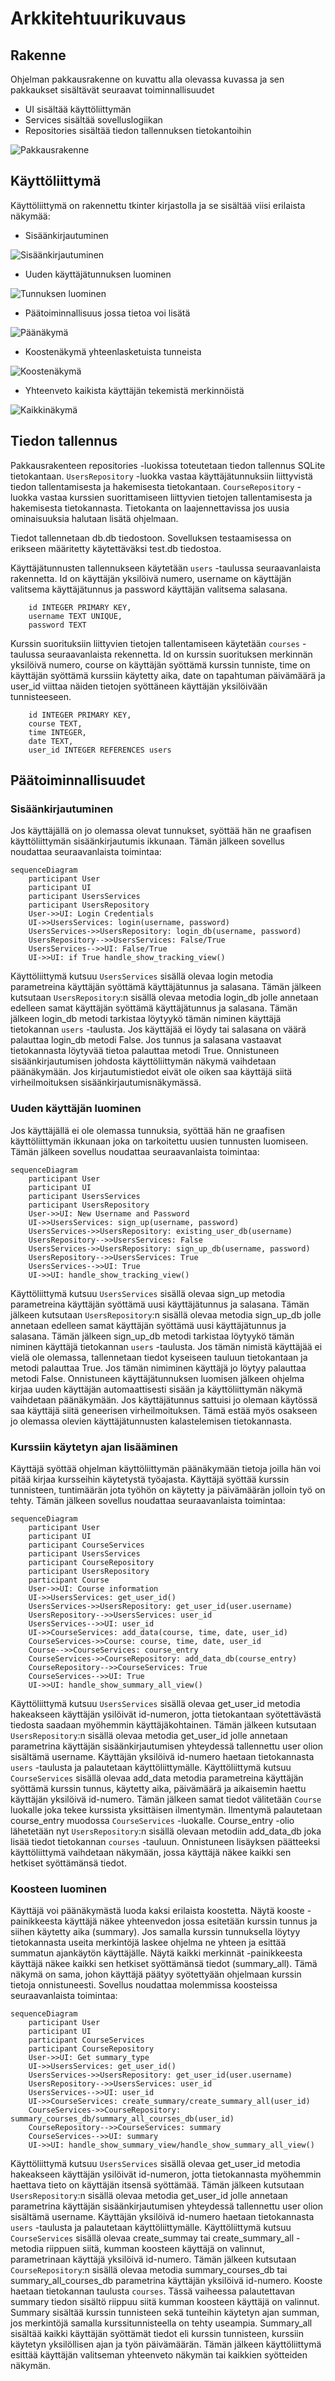 # Arkkitehtuurikuvaus

## Rakenne

Ohjelman pakkausrakenne on kuvattu alla olevassa kuvassa ja sen pakkaukset sisältävät seuraavat toiminnallisuudet
- UI sisältää käyttöliittymän
- Services sisältää sovelluslogiikan
- Repositories sisältää tiedon tallennuksen tietokantoihin

![Pakkausrakenne](https://github.com/hhuuskon/ohte-harjoitustyo/blob/master/SeuraaOpintojasi/dokumentaatio/kuvat/pakkauskaavio.png)

## Käyttöliittymä

Käyttöliittymä on rakennettu tkinter kirjastolla ja se sisältää viisi erilaista näkymää:

- Sisäänkirjautuminen

![Sisäänkirjautuminen](https://github.com/hhuuskon/ohte-harjoitustyo/blob/master/SeuraaOpintojasi/dokumentaatio/kuvat/kirjaudusisaan.png)

- Uuden käyttäjätunnuksen luominen

![Tunnuksen luominen](https://github.com/hhuuskon/ohte-harjoitustyo/blob/master/SeuraaOpintojasi/dokumentaatio/kuvat/luouusitunnus.png)

- Päätoiminnallisuus jossa tietoa voi lisätä

![Päänäkymä](https://github.com/hhuuskon/ohte-harjoitustyo/blob/master/SeuraaOpintojasi/dokumentaatio/kuvat/nayta_kooste.png)

- Koostenäkymä yhteenlasketuista tunneista

![Koostenäkymä](https://github.com/hhuuskon/ohte-harjoitustyo/blob/master/SeuraaOpintojasi/dokumentaatio/kuvat/kooste.png)

- Yhteenveto kaikista käyttäjän tekemistä merkinnöistä

![Kaikkinäkymä](https://github.com/hhuuskon/ohte-harjoitustyo/blob/master/SeuraaOpintojasi/dokumentaatio/kuvat/kaikki_merkinnat.png)

## Tiedon tallennus

Pakkausrakenteen repositories -luokissa toteutetaan tiedon tallennus SQLite tietokantaan. ```UsersRepository``` -luokka vastaa käyttäjätunnuksiin liittyvistä tiedon tallentamisesta ja hakemisesta tietokantaan. ```CourseRepository``` -luokka vastaa kurssien suorittamiseen liittyvien tietojen tallentamisesta ja hakemisesta tietokannasta. Tietokanta on laajennettavissa jos uusia ominaisuuksia halutaan lisätä ohjelmaan.

Tiedot tallennetaan db.db tiedostoon. Sovelluksen testaamisessa on erikseen määritetty käytettäväksi test.db tiedostoa.

Käyttäjätunnusten tallennukseen käytetään ```users``` -taulussa seuraavanlaista rakennetta. Id on käyttäjän yksilöivä numero, username on käyttäjän valitsema käyttäjätunnus ja password käyttäjän valitsema salasana.

        id INTEGER PRIMARY KEY,
        username TEXT UNIQUE,
        password TEXT

Kurssin suorituksiin liittyvien tietojen tallentamiseen käytetään ```courses``` -taulussa seuraavanlaista rekennetta. Id on kurssin suorituksen merkinnän yksilöivä numero, course on käyttäjän syöttämä kurssin tunniste, time on käyttäjän syöttämä kurssiin käytetty aika, date on tapahtuman päivämäärä ja user_id viittaa näiden tietojen syöttäneen käyttäjän yksilöivään tunnisteeseen.

        id INTEGER PRIMARY KEY,
        course TEXT,
        time INTEGER,
        date TEXT,
        user_id INTEGER REFERENCES users


## Päätoiminnallisuudet

### Sisäänkirjautuminen

Jos käyttäjällä on jo olemassa olevat tunnukset, syöttää hän ne graafisen käyttöliittymän sisäänkirjautumis ikkunaan. Tämän jälkeen sovellus noudattaa seuraavanlaista toimintaa:

```mermaid
sequenceDiagram
    participant User
    participant UI
    participant UsersServices
    participant UsersRepository
    User->>UI: Login Credentials
    UI->>UsersServices: login(username, password)
    UsersServices->>UsersRepository: login_db(username, password)
    UsersRepository-->>UsersServices: False/True
    UsersServices-->>UI: False/True
    UI->>UI: if True handle_show_tracking_view()
```

Käyttöliittymä kutsuu ```UsersServices``` sisällä olevaa login metodia parametreina käyttäjän syöttämä käyttäjätunnus ja salasana. Tämän jälkeen kutsutaan ```UsersRepository```:n sisällä olevaa metodia login_db jolle annetaan edelleen samat käyttäjän syöttämä käyttäjätunnus ja salasana. Tämän jälkeen login_db metodi tarkistaa löytyykö tämän niminen käyttäjä tietokannan ```users``` -taulusta. Jos käyttäjää ei löydy tai salasana on väärä palauttaa login_db metodi False. Jos tunnus ja salasana vastaavat tietokannasta löytyvää tietoa palauttaa metodi True. Onnistuneen sisäänkirjautumisen johdosta käyttöliittymän näkymä vaihdetaan päänäkymään. Jos kirjautumistiedot eivät ole oiken saa käyttäjä siitä virheilmoituksen sisäänkirjautumisnäkymässä.

### Uuden käyttäjän luominen

Jos käyttäjällä ei ole olemassa tunnuksia, syöttää hän ne graafisen käyttöliittymän ikkunaan joka on tarkoitettu uusien tunnusten luomiseen. Tämän jälkeen sovellus noudattaa seuraavanlaista toimintaa:

```mermaid
sequenceDiagram
    participant User
    participant UI
    participant UsersServices
    participant UsersRepository
    User->>UI: New Username and Password
    UI->>UsersServices: sign_up(username, password)
    UsersServices->>UsersRepository: existing_user_db(username)
    UsersRepository-->>UsersServices: False
    UsersServices->>UsersRepository: sign_up_db(username, password)
    UsersRepository-->>UsersServices: True
    UsersServices-->>UI: True
    UI->>UI: handle_show_tracking_view()
```

Käyttöliittymä kutsuu ```UsersServices``` sisällä olevaa sign_up metodia parametreina käyttäjän syöttämä uusi käyttäjätunnus ja salasana. Tämän jälkeen kutsutaan ```UsersRepository```:n sisällä olevaa metodia sign_up_db jolle annetaan edelleen samat käyttäjän syöttämä uusi käyttäjätunnus ja salasana. Tämän jälkeen sign_up_db metodi tarkistaa löytyykö tämän niminen käyttäjä tietokannan ```users``` -taulusta. Jos tämän nimistä käyttäjää ei vielä ole olemassa, tallennetaan tiedot kyseiseen tauluun tietokantaan ja metodi palauttaa True. Jos tämän nimiminen käyttäjä jo löytyy palauttaa metodi False. Onnistuneen käyttäjätunnuksen luomisen jälkeen ohjelma kirjaa uuden käyttäjän automaattisesti sisään ja käyttöliittymän näkymä vaihdetaan päänäkymään. Jos käyttäjätunnus sattuisi jo olemaan käytössä saa käyttäjä siitä geneerisen virheilmoituksen. Tämä estää myös osakseen jo olemassa olevien käyttäjätunnusten kalastelemisen tietokannasta.

### Kurssiin käytetyn ajan lisääminen

Käyttäjä syöttää ohjelman käyttöliittymän päänäkymään tietoja joilla hän voi pitää kirjaa kursseihin käytetystä työajasta. Käyttäjä syöttää kurssin tunnisteen, tuntimäärän jota työhön on käytetty ja päivämäärän jolloin työ on tehty. Tämän jälkeen sovellus noudattaa seuraavanlaista toimintaa:

```mermaid
sequenceDiagram
    participant User
    participant UI
    participant CourseServices
    participant UsersServices
    participant CourseRepository
    participant UsersRepository
    participant Course
    User->>UI: Course information
    UI->>UsersServices: get_user_id()
    UsersServices->>UsersRepository: get_user_id(user.username)
    UsersRepository-->>UsersServices: user_id
    UsersServices-->>UI: user_id
    UI->>CourseServices: add_data(course, time, date, user_id)
    CourseServices->>Course: course, time, date, user_id
    Course-->>CourseServices: course_entry
    CourseServices->>CourseRepository: add_data_db(course_entry)
    CourseRepository-->>CourseServices: True
    CourseServices-->>UI: True
    UI->>UI: handle_show_summary_all_view()
```
Käyttöliittymä kutsuu ```UsersServices``` sisällä olevaa get_user_id metodia hakeakseen käyttäjän ysilöivät id-numeron, jotta tietokantaan syötettävästä tiedosta saadaan myöhemmin käyttäjäkohtainen. Tämän jälkeen kutsutaan ```UsersRepository```:n sisällä olevaa metodia get_user_id jolle annetaan parametrina käyttäjän sisäänkirjautumisen yhteydessä tallennettu user olion sisältämä username. Käyttäjän yksilöivä id-numero haetaan tietokannasta ```users``` -taulusta ja palautetaan käyttöliittymälle. Käyttöliittymä kutsuu ```CourseServices``` sisällä olevaa add_data metodia parametreina käyttäjän syöttämä kurssin tunnus, käytetty aika, päivämäärä ja aikaisemin haettu käyttäjän yksilöivä id-numero. Tämän jälkeen samat tiedot välitetään ```Course``` luokalle joka tekee kurssista yksittäisen ilmentymän. Ilmentymä palautetaan course_entry muodossa ```CourseServices``` -luokalle. Course_entry -olio lähetetään nyt ```UsersRepository```:n sisällä olevaan metodiin add_data_db joka lisää tiedot tietokannan ```courses``` -tauluun. Onnistuneen lisäyksen päätteeksi käyttöliittymä vaihdetaan näkymään, jossa käyttäjä näkee kaikki sen hetkiset syöttämänsä tiedot.


### Koosteen luominen

Käyttäjä voi päänäkymästä luoda kaksi erilaista koostetta. Näytä kooste -painikkeesta käyttäjä näkee yhteenvedon jossa esitetään kurssin tunnus ja siihen käytetty aika (summary). Jos samalla kurssin tunnuksella löytyy tietokannasta useita merkintöjä laskee ohjelma ne yhteen ja esittää summatun ajankäytön käyttäjälle. Näytä kaikki merkinnät -painikkeesta käyttäjä näkee kaikki sen hetkiset syöttämänsä tiedot (summary_all). Tämä näkymä on sama, johon käyttäjä päätyy syötettyään ohjelmaan kurssin tietoja onnistuneesti. Sovellus noudattaa molemmissa koosteissa seuraavanlaista toimintaa:

```mermaid
sequenceDiagram
    participant User
    participant UI
    participant CourseServices
    participant CourseRepository
    User->>UI: Get summary_type
    UI->>UsersServices: get_user_id()
    UsersServices->>UsersRepository: get_user_id(user.username)
    UsersRepository-->>UsersServices: user_id
    UsersServices-->>UI: user_id
    UI->>CourseServices: create_summary/create_summary_all(user_id)
    CourseServices->>CourseRepository: summary_courses_db/summary_all_courses_db(user_id)
    CourseRepository-->>CourseServices: summary
    CourseServices-->>UI: summary
    UI->>UI: handle_show_summary_view/handle_show_summary_all_view()
```
Käyttöliittymä kutsuu ```UsersServices``` sisällä olevaa get_user_id metodia hakeakseen käyttäjän ysilöivät id-numeron, jotta tietokannasta myöhemmin haettava tieto on käyttäjän itsensä syöttämää. Tämän jälkeen kutsutaan ```UsersRepository```:n sisällä olevaa metodia get_user_id jolle annetaan parametrina käyttäjän sisäänkirjautumisen yhteydessä tallennettu user olion sisältämä username. Käyttäjän yksilöivä id-numero haetaan tietokannasta ```users``` -taulusta ja palautetaan käyttöliittymälle. Käyttöliittymä kutsuu ```CourseServices``` sisällä olevaa create_summay tai create_summary_all -metodia riippuen siitä, kumman koosteen käyttäjä on valinnut, parametrinaan käyttäjä yksilöivä id-numero. Tämän jälkeen kutsutaan ```CourseRepository```:n sisällä olevaa metodia summary_courses_db tai summary_all_courses_db parametrina käyttäjän yksilöivä id-numero. Kooste haetaan tietokannan taulusta ```courses```. Tässä vaiheessa palautettavan summary tiedon sisältö riippuu siitä kumman koosteen käyttäjä on valinnut. Summary sisältää kurssin tunnisteen sekä tunteihin käytetyn ajan summan, jos merkintöjä samalla kurssitunnisteella on tehty useampia. Summary_all sisältää kaikki käyttäjän syöttämät tiedot eli kurssin tunnisteen, kurssiin käytetyn yksilöllisen ajan ja työn päivämäärän. Tämän jälkeen käyttöliittymä esittää käyttäjän valitseman yhteenveto näkymän tai kaikkien syötteiden näkymän.
